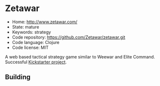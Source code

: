 # Zetawar

- Home: http://www.zetawar.com/
- State: mature
- Keywords: strategy
- Code repository: https://github.com/Zetawar/zetawar.git
- Code language: Clojure
- Code license: MIT

A web based tactical strategy game similar to Weewar and Elite Command.
Successful [Kickstarter project](https://www.kickstarter.com/projects/djwhitt/zetawar).

## Building
